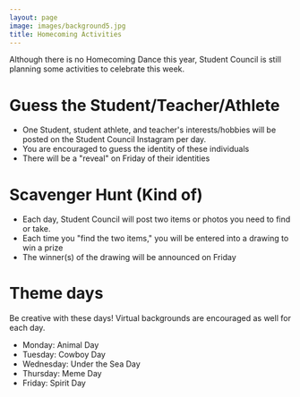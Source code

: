 ```yaml
---
layout: page
image: images/background5.jpg
title: Homecoming Activities
---
```


Although there is no Homecoming Dance this year, Student Council is still planning some activities to celebrate this week.

# Guess the Student/Teacher/Athlete
- One Student, student athlete, and teacher's interests/hobbies will be posted on the Student Council Instagram per day.
- You are encouraged to guess the identity of these individuals
- There will be a "reveal" on Friday of their identities

# Scavenger Hunt (Kind of)
- Each day, Student Council will post two items or photos you need to find or take.
- Each time you "find the two items," you will be entered into a drawing to win a prize
- The winner(s) of the drawing will be announced on Friday

# Theme days
Be creative with these days! Virtual backgrounds are encouraged as well for each day.
- Monday: Animal Day
- Tuesday: Cowboy Day 
- Wednesday: Under the Sea Day 
- Thursday: Meme Day
- Friday: Spirit Day
